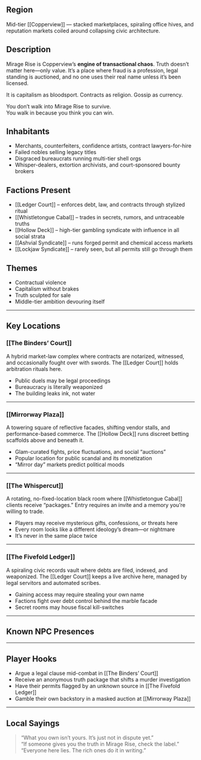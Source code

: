 ## Region  
Mid-tier [[Copperview]] — stacked marketplaces, spiraling office hives, and reputation markets coiled around collapsing civic architecture.

## Description  
Mirage Rise is Copperview’s **engine of transactional chaos**. Truth doesn’t matter here—only value. It’s a place where fraud is a profession, legal standing is auctioned, and no one uses their real name unless it’s been licensed.  

It is capitalism as bloodsport. Contracts as religion. Gossip as currency.

You don’t walk into Mirage Rise to survive.  
You walk in because you think you can win.

## Inhabitants  
- Merchants, counterfeiters, confidence artists, contract lawyers-for-hire  
- Failed nobles selling legacy titles  
- Disgraced bureaucrats running multi-tier shell orgs  
- Whisper-dealers, extortion archivists, and court-sponsored bounty brokers

## Factions Present  
- [[Ledger Court]] – enforces debt, law, and contracts through stylized ritual  
- [[Whistletongue Cabal]] – trades in secrets, rumors, and untraceable truths  
- [[Hollow Deck]] – high-tier gambling syndicate with influence in all social strata  
- [[Ashvial Syndicate]] – runs forged permit and chemical access markets  
- [[Lockjaw Syndicate]] – rarely seen, but all permits still go through them

## Themes  
- Contractual violence  
- Capitalism without brakes  
- Truth sculpted for sale  
- Middle-tier ambition devouring itself

---

## Key Locations

### [[The Binders’ Court]]  
A hybrid market-law complex where contracts are notarized, witnessed, and occasionally fought over with swords. The [[Ledger Court]] holds arbitration rituals here.

- Public duels may be legal proceedings  
- Bureaucracy is literally weaponized  
- The building leaks ink, not water

---

### [[Mirrorway Plaza]]  
A towering square of reflective facades, shifting vendor stalls, and performance-based commerce. The [[Hollow Deck]] runs discreet betting scaffolds above and beneath it.

- Glam-curated fights, price fluctuations, and social “auctions”  
- Popular location for public scandal and its monetization  
- “Mirror day” markets predict political moods

---

### [[The Whispercut]]  
A rotating, no-fixed-location black room where [[Whistletongue Cabal]] clients receive “packages.” Entry requires an invite and a memory you’re willing to trade.

- Players may receive mysterious gifts, confessions, or threats here  
- Every room looks like a different ideology’s dream—or nightmare  
- It’s never in the same place twice

---

### [[The Fivefold Ledger]]  
A spiraling civic records vault where debts are filed, indexed, and weaponized. The [[Ledger Court]] keeps a live archive here, managed by legal servitors and automated scribes.

- Gaining access may require stealing your own name  
- Factions fight over debt control behind the marble facade  
- Secret rooms may house fiscal kill-switches

---

## Known NPC Presences  


---

## Player Hooks  
- Argue a legal clause mid-combat in [[The Binders’ Court]]  
- Receive an anonymous truth package that shifts a murder investigation  
- Have their permits flagged by an unknown source in [[The Fivefold Ledger]]  
- Gamble their own backstory in a masked auction at [[Mirrorway Plaza]]

---

## Local Sayings  
> “What you own isn’t yours. It’s just not in dispute yet.”  
> “If someone gives you the truth in Mirage Rise, check the label.”  
> “Everyone here lies. The rich ones do it in writing.”
